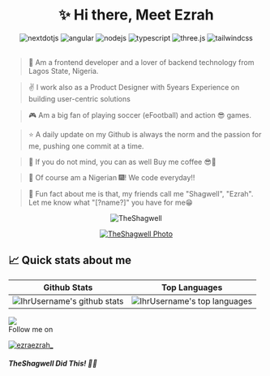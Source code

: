 ﻿
<h1 align="center">✨ Hi there, Meet Ezrah</h1>

<div align="center">
    <img src="https://img.shields.io/badge/-Next_JS-black?style=for-the-badge&logoColor=white&logo=nextdotjs&color=000000" alt="nextdotjs" />
    <img src="https://img.shields.io/badge/-Angular-black?style=for-the-badge&logoColor=white&logo=angular&color=C3002F" alt="angular" />
    <img src="https://img.shields.io/badge/-Node_JS-black?style=for-the-badge&logoColor=white&logo=nodejs&color=C3002F" alt="nodejs" />
    <img src="https://img.shields.io/badge/-TypeScript-black?style=for-the-badge&logoColor=white&logo=typescript&color=3178C6" alt="typescript" />
    <img src="https://img.shields.io/badge/-Three_JS-black?style=for-the-badge&logoColor=white&logo=threedotjs&color=000000" alt="three.js" />
    <img src="https://img.shields.io/badge/-Tailwind_CSS-black?style=for-the-badge&logoColor=white&logo=tailwindcss&color=06B6D4" alt="tailwindcss" />
  </div>

  <br/>

> 🚀 Am a frontend developer and a lover of backend technology from Lagos State, Nigeria.

>  ✌ I work also as a Product Designer with 5years Experience on building user-centric solutions

> 🎮 Am a big fan of playing soccer (eFootball) and action 😎 games.

> ⭐ A daily update on my Github is always the norm and the passion for me, pushing one commit at a time.

> 🎁 If you do not mind, you can as well Buy me coffee 😎🥤

> 🤙 Of course am a Nigerian 🎆! We code everyday!!

> 👏 Fun fact about me is that, my friends call me "Shagwell", "Ezrah". Let me know what "[?name?]" you have for me😁

<p align="center"> <img src="https://komarev.com/ghpvc/?username=TheShagwell&label=Profile%20views&color=111111&style=flat" alt="TheShagwell" /> </p>


<p align="center"> <a href="https://github.com/ryo-ma/github-profile-trophy"><img src="https://github-profile-trophy.vercel.app/?username=TheShagwell" alt="TheShagwell Photo" /></a> </p>

## 📈 Quick stats about me
| Github Stats | Top Languages |
| --- | --- |
| ![IhrUsername's github stats](https://github-readme-stats.vercel.app/api?username=TheShagwell&rank_icon=github&show_icons=true&theme=shades-of-purple&count_private=true) | ![IhrUsername's top languages](https://github-readme-stats.vercel.app/api/top-langs/?username=TheShagwell&show_icons=true&theme=shades-of-purple&count_private=true&layout=compact) |
![](https://github-readme-streak-stats.herokuapp.com/?user=TheShagwell&theme=shades-of-purple&hide_border=false)<br/>
Follow me on 
<p align="left"> <a href="https://twitter.com/ezraezrah_" target="blank"><img src="https://img.shields.io/twitter/follow/ezraezrah_?logo=twitter&style=for-the-badge" alt="ezraezrah_" /></a> </p>



##### TheShagwell Did This! 🐱‍👤
